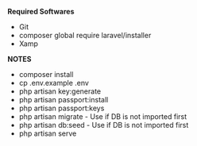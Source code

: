 **Required Softwares**
- Git
- composer global require laravel/installer
- Xamp

**NOTES**
- composer install
- cp .env.example .env 
- php artisan key:generate
- php artisan passport:install
- php artisan passport:keys
- php artisan migrate - Use if DB is not imported first
- php artisan db:seed - Use if DB is not imported first
- php artisan serve
